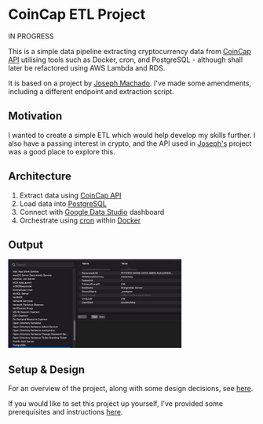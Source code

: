 # CoinCap ETL Project

IN PROGRESS

This is a simple data pipeline extracting cryptocurrency data from [CoinCap API](https://docs.coincap.io) utilising tools such as Docker, cron, and PostgreSQL - although shall later be refactored using AWS Lambda and RDS.

It is based on a project by [Joseph Machado](https://www.startdataengineering.com/post/data-engineering-project-to-impress-hiring-managers/). I've made some amendments, including a different endpoint and extraction script.

## Motivation

I wanted to create a simple ETL which would help develop my skills further. I also have a passing interest in crypto, and the API used in [Joseph's](https://www.startdataengineering.com/post/data-engineering-project-to-impress-hiring-managers/) project was a good place to explore this.

## Architecture

1. Extract data using [CoinCap API](https://docs.coincap.io)
1. Load data into [PostgreSQL](https://www.postgresql.org)
1. Connect with [Google Data Studio](https://datastudio.google.com) dashboard
1. Orchestrate using [cron](https://en.wikipedia.org/wiki/Cron) within [Docker](https://www.docker.com)


## Output

<img src="https://github.com/ABZ-Aaron/CoinCap-API-Pipeline/blob/master/images/dashboard.png" width=70% height=70%>

## Setup & Design 

For an overview of the project, along with some design decisions, see [here](notes/design.md).

If you would like to set this project up yourself, I've provided some prerequisites and instructions [here](notes/instructions.md).


